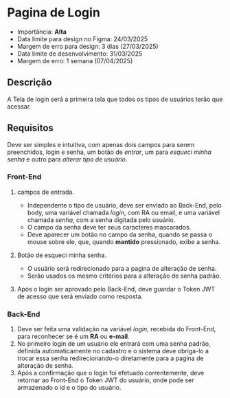 # Pagina de Login

- Importância: **Alta**
- Data limite para design no Figma: 24/03/2025
- Margem de erro para design: 3 dias (27/03/2025)
- Data limite de desenvolvimento: 31/03/2025
- Margem de erro: 1 semana (07/04/2025)

## Descrição

A Tela de login será a primeira tela que todos os tipos de usuários terão que acessar.

## Requisitos

Deve ser simples e intuitiva, com apenas dois campos para serem preenchidos, login e senha, um botão de *entrar*, um para *esqueci minha senha* e outro para *alterar tipo de usuário*.

### Front-End

1. campos de entrada.
    - Independente o tipo de usuário, deve ser enviado ao Back-End, pelo body, uma variável chamada *login*, com RA ou email, e uma variável chamada *senha*, com a senha digitada pelo usuário.
    - O campo da senha deve ter seus caracteres mascarados.
    - Deve aparecer um botão no campo da senha, quando se passa o mouse sobre ele, que, quando **mantido** pressionado, exibe a senha.

2. Botão de esqueci minha senha.
    - O usuário será redirecionado para a pagina de alteração de senha.
    - Serão usados os mesmo critérios para a alteração de senha padrão.
3. Após o login ser aprovado pelo Back-End, deve guardar o Token JWT de acesso que será enviado como resposta.

### Back-End

1. Deve ser feita uma validação na variável *login*, recebida do Front-End, para reconhecer se é um **RA** ou **e-mail**.
2. No primeiro login de um usuário ele entrará com uma senha padrão, definida automaticamente no cadastro e o sistema deve obriga-lo a trocar essa senha redirecionando-o diretamente para a pagina de alteração de senha.
3. Após a confirmação que o login foi efetuado correntemente, deve retornar ao Front-End o Token JWT do usuário, onde pode ser armazenado o id  e o tipo do usuário.

